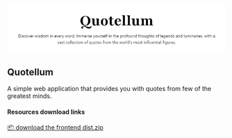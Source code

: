 ![quotellum](assets/quotellum.png)
## **Quotellum**

A simple web application that provides you with quotes from few of the greatest minds.

#### Resources download links

[📦 download the frontend dist.zip](resources/dist.zip)
